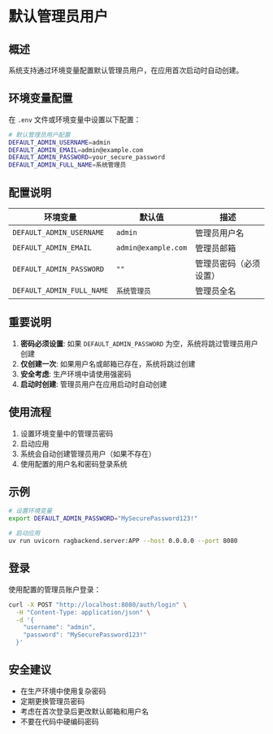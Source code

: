 # 默认管理员用户

## 概述

系统支持通过环境变量配置默认管理员用户，在应用首次启动时自动创建。

## 环境变量配置

在 `.env` 文件或环境变量中设置以下配置：

```bash
# 默认管理员用户配置
DEFAULT_ADMIN_USERNAME=admin
DEFAULT_ADMIN_EMAIL=admin@example.com
DEFAULT_ADMIN_PASSWORD=your_secure_password
DEFAULT_ADMIN_FULL_NAME=系统管理员
```

## 配置说明

| 环境变量 | 默认值 | 描述 |
|---------|--------|------|
| `DEFAULT_ADMIN_USERNAME` | `admin` | 管理员用户名 |
| `DEFAULT_ADMIN_EMAIL` | `admin@example.com` | 管理员邮箱 |
| `DEFAULT_ADMIN_PASSWORD` | `""` | 管理员密码（必须设置） |
| `DEFAULT_ADMIN_FULL_NAME` | `系统管理员` | 管理员全名 |

## 重要说明

1. **密码必须设置**: 如果 `DEFAULT_ADMIN_PASSWORD` 为空，系统将跳过管理员用户创建
2. **仅创建一次**: 如果用户名或邮箱已存在，系统将跳过创建
3. **安全考虑**: 生产环境中请使用强密码
4. **启动时创建**: 管理员用户在应用启动时自动创建

## 使用流程

1. 设置环境变量中的管理员密码
2. 启动应用
3. 系统会自动创建管理员用户（如果不存在）
4. 使用配置的用户名和密码登录系统

## 示例

```bash
# 设置环境变量
export DEFAULT_ADMIN_PASSWORD="MySecurePassword123!"

# 启动应用
uv run uvicorn ragbackend.server:APP --host 0.0.0.0 --port 8080
```

## 登录

使用配置的管理员账户登录：

```bash
curl -X POST "http://localhost:8080/auth/login" \
  -H "Content-Type: application/json" \
  -d '{
    "username": "admin",
    "password": "MySecurePassword123!"
  }'
```

## 安全建议

- 在生产环境中使用复杂密码
- 定期更换管理员密码
- 考虑在首次登录后更改默认邮箱和用户名
- 不要在代码中硬编码密码 